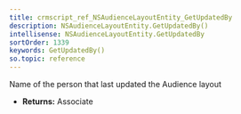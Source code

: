 ```yaml
---
title: crmscript_ref_NSAudienceLayoutEntity_GetUpdatedBy
description: NSAudienceLayoutEntity.GetUpdatedBy()
intellisense: NSAudienceLayoutEntity.GetUpdatedBy
sortOrder: 1339
keywords: GetUpdatedBy()
so.topic: reference
---
```



Name of the person that last updated the Audience layout



* **Returns:** Associate


